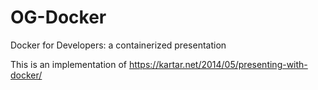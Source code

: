 # OG-Docker
Docker for Developers: a containerized presentation

This is an implementation of https://kartar.net/2014/05/presenting-with-docker/
